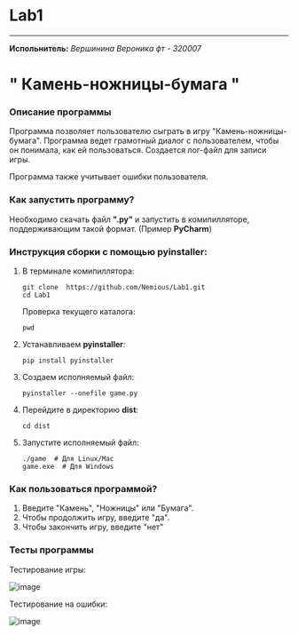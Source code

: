 # Lab1
____
__Испольнитель:__
*Вершинина Вероника фт - 320007*
# " Камень-ножницы-бумага "
### Описание программы
Программа позволяет пользователю сыграть в игру "Камень-ножницы-бумага". Программа ведет грамотный диалог с пользователем, чтобы он понимала, как ей пользоваться. Создается лог-файл для записи игры.

Программа также учитывает ошибки пользователя. 

### Как запустить программу?
Необходимо скачать файл __".py"__ и запустить в комипилляторе, поддерживающим такой формат. (Пример __PyCharm__)

### Инструкция сборки с помощью pyinstaller:
1) В терминале комипиллятора:

   ```
   git clone  https://github.com/Nemious/Lab1.git
   cd Lab1
   ```
   
   Проверка текущего каталога:

   ```
   pwd
   ```

3) Устанавливаем __pyinstaller__:
   
   ```
   pip install pyinstaller
   ```

4) Создаем исполняемый файл:
   
   ```
   pyinstaller --onefile game.py
   ```

6) Перейдите в директорию __dist__:
   
   ```
   cd dist
   ```

7) Запустите исполняемый файл:
   
   ```
   ./game  # Для Linux/Mac
   game.exe  # Для Windows
   ```
   

### Как пользоваться программой?
1) Введите "Камень", "Ножницы" или "Бумага".
2) Чтобы продолжить игру, введите "да".
3) Чтобы закончить игру, введите "нет"

### Тесты программы

Тестирование игры:

![image](https://github.com/user-attachments/assets/24a7b25a-bab9-40aa-8490-d5f5a357baf0)

Тестирование на ошибки:

![image](https://github.com/user-attachments/assets/5f7ecad2-2fda-457b-beb0-b8455f488a71)



